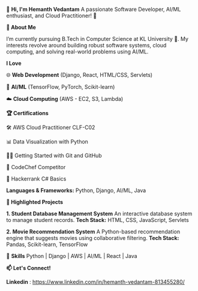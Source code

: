 👋 **Hi, I'm Hemanth Vedantam**
A passionate Software Developer, AI/ML enthusiast, and Cloud Practitioner! 🌟



**🚀 About Me**


I’m currently pursuing B.Tech in Computer Science at KL University 🏫. My interests revolve around building robust software systems, cloud computing, and solving real-world problems using AI/ML.

**I Love**

🌐 **Web Development** (Django, React, HTML/CSS, Servlets)

🤖 **AI/ML** (TensorFlow, PyTorch, Scikit-learn)

☁️ **Cloud Computing** (AWS - EC2, S3, Lambda)


**🏆  Certifications**


🛠️ AWS Cloud Practitioner CLF-C02

📊 Data Visualization with Python

🤹‍♂️ Getting Started with Git and GitHub

🏅 CodeChef Competitor

🏅 Hackerrank C# Basics


**Languages & Frameworks:** Python, Django, AI/ML, Java


**🌟 Highlighted Projects**


**1. Student Database Management System**
An interactive database system to manage student records.
**Tech Stack:**  HTML, CSS, JavaScript, Servlets

**2. Movie Recommendation System**
A Python-based recommendation engine that suggests movies using collaborative filtering.
**Tech Stack:** Pandas, Scikit-learn, TensorFlow


🚀 **Skills**
Python | Django | AWS | AI/ML | React | Java


**📫 Let's Connect!**

**Linkedin** : https://www.linkedin.com/in/hemanth-vedantam-813455280/
